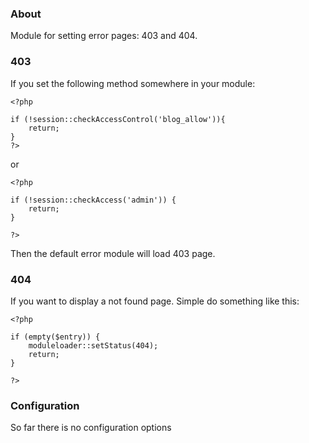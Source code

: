### About

Module for setting error pages: 403 and 404. 

### 403

If you set the following method somewhere in your module: 

    <?php

    if (!session::checkAccessControl('blog_allow')){
        return;
    }
    ?>

or

    <?php
    
    if (!session::checkAccess('admin')) {
        return;
    }
    
    ?>

Then the default error module will load 403 page.

### 404

If you want to display a not found page. Simple do something like this: 

    
    <?php
    
    if (empty($entry)) {
        moduleloader::setStatus(404);
        return;
    }
    
    ?>


### Configuration

So far there is no configuration options

